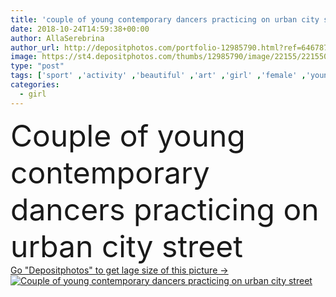 ```yaml
---
title: 'couple of young contemporary dancers practicing on urban city street  '
date: 2018-10-24T14:59:38+00:00
author: AllaSerebrina
author_url: http://depositphotos.com/portfolio-12985790.html?ref=64678756
image: https://st4.depositphotos.com/thumbs/12985790/image/22155/221550146/api_thumb_450.jpg?forcejpeg=true
type: "post"
tags: ['sport' ,'activity' ,'beautiful' ,'art' ,'girl' ,'female' ,'young' ,'people' ,'caucasian' ,'action' ,'male' ,'man' ,'style' ,'modern' ,'city' ,'urban' ,'couple' ,'elegant' ,'active' ,'woman' ,'lifestyle' ,'performance' ,'together' ,'sportive' ,'street' ,'movement' ,'dance' ,'attractive' ,'handsome' ,'dancing' ,'contemporary' ,'performing' ,'flexibility' ,'performers' ,'sporty' ,'dancers' ,'practicing' ]
categories: 
  - girl
---
```

<div aling="center">
            <font size="60"> Couple of young contemporary dancers practicing on urban city street</font>   
</div>
<div>
    <a href='https://depositphotos.com/221550146/stock-photo-couple-young-contemporary-dancers-practicing.html?ref=64678756' target=_blank > Go "Depositphotos" to get lage size of this picture ->
        <img href='https://depositphotos.com/221550146/stock-photo-couple-young-contemporary-dancers-practicing.html?ref=64678756' src='https://st4.depositphotos.com/12985790/22155/i/950/depositphotos_221550146-stock-photo-couple-young-contemporary-dancers-practicing.jpg?forcejpeg=true' alt='Couple of young contemporary dancers practicing on urban city street' >
    </a>
</div>

